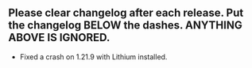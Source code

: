 Please clear changelog after each release.
Put the changelog BELOW the dashes. ANYTHING ABOVE IS IGNORED.
-----------------
- Fixed a crash on 1.21.9 with Lithium installed.
